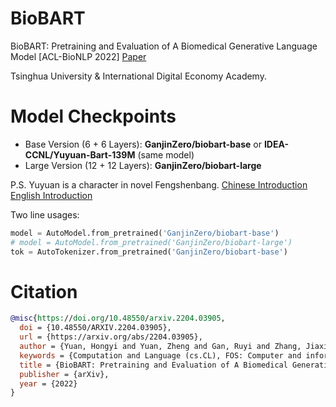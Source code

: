 # BioBART
BioBART: Pretraining and Evaluation of A Biomedical Generative Language Model [ACL-BioNLP 2022] [Paper](https://arxiv.org/abs/2204.03905)

Tsinghua University \& International Digital Economy Academy.

# Model Checkpoints

- Base Version (6 + 6 Layers): **GanjinZero/biobart-base** or **IDEA-CCNL/Yuyuan-Bart-139M** (same model)
- Large Version (12 + 12 Layers): **GanjinZero/biobart-large**

P.S. Yuyuan is a character in novel Fengshenbang. [Chinese Introduction](https://baike.baidu.com/item/%E9%A4%98%E5%85%83/968026) [English Introduction](https://en.wikisource.org/wiki/Portal:Investiture_of_the_Gods/Chapter_75)

Two line usages:
```python
model = AutoModel.from_pretrained('GanjinZero/biobart-base')
# model = AutoModel.from_pretrained('GanjinZero/biobart-large')
tok = AutoTokenizer.from_pretrained('GanjinZero/biobart-base')
```

# Citation
```bibtex
@misc{https://doi.org/10.48550/arxiv.2204.03905,
  doi = {10.48550/ARXIV.2204.03905},
  url = {https://arxiv.org/abs/2204.03905},
  author = {Yuan, Hongyi and Yuan, Zheng and Gan, Ruyi and Zhang, Jiaxing and Xie, Yutao and Yu, Sheng},
  keywords = {Computation and Language (cs.CL), FOS: Computer and information sciences, FOS: Computer and information sciences},
  title = {BioBART: Pretraining and Evaluation of A Biomedical Generative Language Model},
  publisher = {arXiv},
  year = {2022}
}
```
